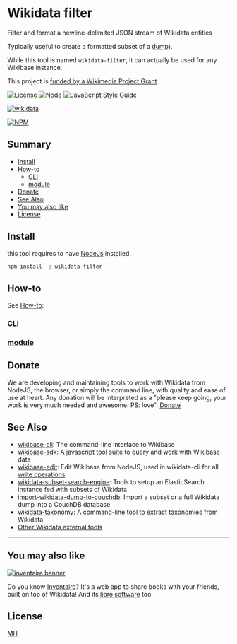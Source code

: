 # Wikidata filter

Filter and format a newline-delimited JSON stream of Wikidata entities

Typically useful to create a formatted subset of a [dump](https://www.wikidata.org/wiki/Wikidata:Database_download#JSON_dumps_.28recommended.29)).

While this tool is named `wikidata-filter`, it can actually be used for any Wikibase instance.

This project is [funded by a Wikimedia Project Grant](https://meta.wikimedia.org/wiki/Grants:Project/WikidataJS).

[![License](https://img.shields.io/badge/license-MIT-blue.svg)](https://opensource.org/licenses/MIT)
[![Node](https://img.shields.io/badge/node-%3E=%20v6.4.0-brightgreen.svg)](http://nodejs.org)
[![JavaScript Style Guide](https://img.shields.io/badge/code%20style-standard-brightgreen.svg)](http://standardjs.com/)

[![wikidata](https://raw.githubusercontent.com/maxlath/wikidata-sdk/master/assets/wikidata.jpg)](https://wikidata.org)

[![NPM](https://nodei.co/npm/wikidata-filter.png?stars&downloads&downloadRank)](https://npmjs.com/package/wikidata-filter/)

## Summary

<!-- START doctoc generated TOC please keep comment here to allow auto update -->
<!-- DON'T EDIT THIS SECTION, INSTEAD RE-RUN doctoc TO UPDATE -->


- [Install](#install)
- [How-to](docs/how_to.md)
  - [CLI](docs/cli.md)
  - [module](docs/module.md)
- [Donate](#donate)
- [See Also](#see-also)
- [You may also like](#you-may-also-like)
- [License](#license)

<!-- END doctoc generated TOC please keep comment here to allow auto update -->

## Install
this tool requires to have [NodeJs](http://nodejs.org) installed.

```sh
npm install -g wikidata-filter
```

## How-to
See [How-to](docs/how_to.md):
### [CLI](docs/cli.md)
### [module](docs/module.md)

## Donate

We are developing and maintaining tools to work with Wikidata from NodeJS, the browser, or simply the command line, with quality and ease of use at heart. Any donation will be interpreted as a "please keep going, your work is very much needed and awesome. PS: love". [Donate](https://liberapay.com/WikidataJS)

## See Also
* [wikibase-cli](https://www.npmjs.com/package/wikibase-cli): The command-line interface to Wikibase
* [wikibase-sdk](https://www.npmjs.com/package/wikibase-sdk): A javascript tool suite to query and work with Wikibase data
* [wikibase-edit](https://www.npmjs.com/package/wikibase-edit): Edit Wikibase from NodeJS, used in wikidata-cli for all [write operations](#write-operations)
* [wikidata-subset-search-engine](https://github.com/inventaire/entities-search-engine/tree/wikidata-subset-search-engine): Tools to setup an ElasticSearch instance fed with subsets of Wikidata
* [import-wikidata-dump-to-couchdb](https://github.com/maxlath/import-wikidata-dump-to-couchdb): Import a subset or a full Wikidata dump into a CouchDB database
* [wikidata-taxonomy](https://github.com/nichtich/wikidata-taxonomy): A command-line tool to extract taxonomies from Wikidata
* [Other Wikidata external tools](https://www.wikidata.org/wiki/Wikidata:Tools/External_tools)
-------------

## You may also like

[![inventaire banner](https://inventaire.io/public/images/inventaire-brittanystevens-13947832357-CC-BY-lighter-blue-4-banner-500px.png)](https://inventaire.io)

Do you know [Inventaire](https://inventaire.io/)? It's a web app to share books with your friends, built on top of Wikidata! And its [libre software](http://github.com/inventaire/inventaire) too.

## License
[MIT](LICENSE.md)
